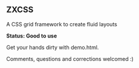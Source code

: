 ZXCSS
-----
A CSS grid framework to create fluid layouts

__Status: Good to use__

Get your hands dirty with demo.html.

Comments, questions and corrections welcomed :)